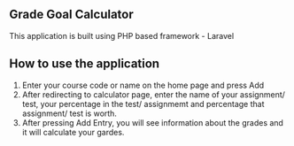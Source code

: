## Grade Goal Calculator
This application is built using PHP based framework - Laravel

## How to use the application
1. Enter your course code or name on the home page and press Add
2. After redirecting to calculator page, enter the name of your assignment/ test, your percentage in the test/ assignmemt and percentage that assignment/ test is worth.
3. After pressing Add Entry, you will see information about the grades and it will calculate your gardes.
